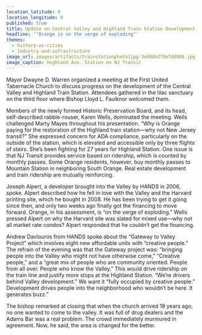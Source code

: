 ```yaml
---
location_latitude: 0
location_longitude: 0
published: true
title: Update on Central Valley and Highland Train Station Development
headline: '"Orange is on the verge of exploding"'
themes:
  - history-us-cities
  - industry-and-infrastructure
image_url: images/artifacts/trainstationphoto1jpg-3e98de279e7dd988.jpg
image_caption: Highland Ave. Station on NJ Transit
---
```

Mayor Dwayne D. Warren organized a meeting at the First United Tabernacle Church to discuss progress on the development of the Central Valley and Highland Train Station. Attendees gathered in the lilac sanctuary on the third floor where Bishop Lloyd L. Faulknor welcomed them.     

Members of the newly formed Historic Preservation Board, and its head, self-described rabble-rouser, Karen Wells, dominated the meeting. Wells challenged Marty Mayes throughout his presentation.  “Why is Orange paying for the restoration of the Highland train station—why not New Jersey transit?” She expressed concern for ADA compliance, particularly on the outside of the station, which is elevated and accessible only by three flights of stairs. She’s been fighting for 27 years for Highland Station. One issue is that NJ Transit provides service based on ridership, which is counted by monthly passes. Some Orange residents, however, buy monthly passes to Mountain Station in neighboring South Orange. Real estate development and train ridership are mutually reinforcing.     

Joseph Alpert, a developer brought into the Valley by HANDS in 2006, spoke. Alpert described how he fell in love with the Valley and the Harvard printing site, which he bought in 2008. He has been trying to get it going since then, and only two weeks ago finally got the financing to move forward. Orange, in his assessment, is “on the verge of exploding.”  Wells pressed Alpert on why the Harvard site was slated for mixed use—why not all market rate condos? Alpert responded that he couldn’t get the financing.     

Andrew Davlouros from HANDS spoke about the “Gateway to Valley Project” which involves eight new affordable units with “creative people.” The refrain of the evening was that the Gateway project was: “bringing people into the Valley who might not have otherwise come,” “Creative people,” and a “great mix of people who are community oriented. People from all over. People who know the Valley.” This would drive ridership on the train line and justify more stops at the Highland Station. “We’re drivers behind Valley development.” We want it “fully occupied by creative people.” Development drives people into the neighborhood who wouldn’t be here. It generates buzz.”    

The bishop remarked at closing that when the church arrived 18 years ago, no one wanted to come to the valley. It was full of drug dealers and the Adams Bar was a real problem. The crowd immediately murmured in agreement. Now, he said, the area is changed for the better.
